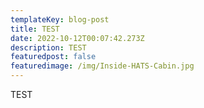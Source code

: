 ```yaml
---
templateKey: blog-post
title: TEST
date: 2022-10-12T00:07:42.273Z
description: TEST
featuredpost: false
featuredimage: /img/Inside-HATS-Cabin.jpg
---
```

TEST